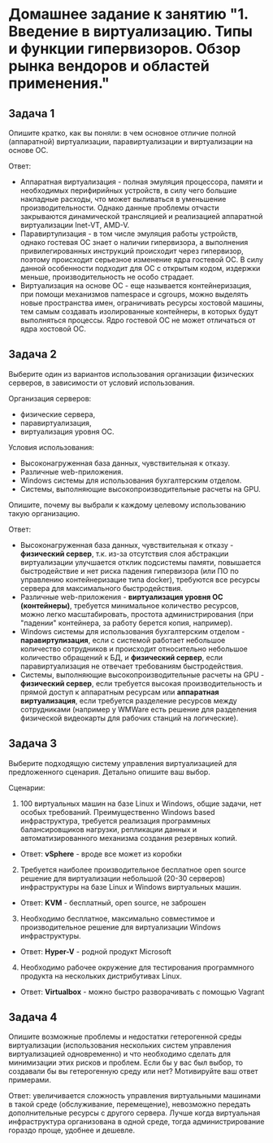 
# Домашнее задание к занятию "1. Введение в виртуализацию. Типы и функции гипервизоров. Обзор рынка вендоров и областей применения."



## Задача 1

Опишите кратко, как вы поняли: в чем основное отличие полной (аппаратной) виртуализации, паравиртуализации и виртуализации на основе ОС.

Ответ:
- Аппаратная виртуализация - полная эмуляция процессора, памяти и необходимых перифирийных устройств, в силу чего большие накладные расходы, что может выливаться в уменьшение производительности. Однако данные проблемы отчасти закрываются динамической трансляцией и реализацией аппаратной виртуализации Inet-VT, AMD-V.
- Паравиртулизация - в том числе эмуляция работы устройств, однако гостевая ОС знает о наличии гипервизора, а выполнения привилегированных инструкций происходит через гипервизор, поэтому происходит серьезное изменение ядра гостевой ОС. В силу данной особенности подходит для ОС с открытым кодом, издержки меньше, производительность не особо страдает.
- Виртуализация на основе ОС - еще называется контейнеризация, при помощи механизмов namespace и cgroups, можно выделять новые пространства имен, ограничивать ресурсы хостовой машины, тем самым создавать изолированные контейнеры, в которых будут выполняться процессы. Ядро гостевой ОС не может отличаться от ядра хостовой ОС.
## Задача 2

Выберите один из вариантов использования организации физических серверов, в зависимости от условий использования.

Организация серверов:
- физические сервера,
- паравиртуализация,
- виртуализация уровня ОС.

Условия использования:
- Высоконагруженная база данных, чувствительная к отказу.
- Различные web-приложения.
- Windows системы для использования бухгалтерским отделом.
- Системы, выполняющие высокопроизводительные расчеты на GPU.

Опишите, почему вы выбрали к каждому целевому использованию такую организацию.

Ответ:
- Высоконагруженная база данных, чувствительная к отказу - **физический сервер**, т.к. из-за отсутствия слоя абстракции виртуализации улучшается отклик подсистемы памяти, повышается быстродействие и нет риска падения гипервизора (или ПО по управлению контейнеризацие типа docker), требуются все ресурсы сервера для максимального быстродействия.
- Различные web-приложения - **виртуализация уровня ОС (контейнеры)**, требуется минимальное количество ресурсов, можно легко масштабировать, простота администрирования (при "падении" контейнера, за работу берется копия, например).
- Windows системы для использования бухгалтерским отделом - **паравиртулизация**, если с системой работает небольшое количество сотрудников и происходит относительно небольшое количество обращений к БД, и **физический сервер**, если паравиртуализация не отвечает требованиям быстродействия.
- Системы, выполняющие высокопроизводительные расчеты на GPU - **физический сервер**, если требуется высокая производительность и прямой доступ к аппаратным ресурсам или **аппаратная виртуализация**, если требуется разделение ресурсов между сотрудниками (например у WMWare есть решение для разделения физической видеокарты для рабочих станций на логические).
## Задача 3

Выберите подходящую систему управления виртуализацией для предложенного сценария. Детально опишите ваш выбор.

Сценарии:

1. 100 виртуальных машин на базе Linux и Windows, общие задачи, нет особых требований. Преимущественно Windows based инфраструктура, требуется реализация программных балансировщиков нагрузки, репликации данных и автоматизированного механизма создания резервных копий.
- Ответ: **vSphere** - вроде все может из коробки
2. Требуется наиболее производительное бесплатное open source решение для виртуализации небольшой (20-30 серверов) инфраструктуры на базе Linux и Windows виртуальных машин.
- Ответ: **KVM** - бесплатный, open source, не заброшен
3. Необходимо бесплатное, максимально совместимое и производительное решение для виртуализации Windows инфраструктуры.
- Ответ: **Hyper-V** - родной продукт Microsoft
4. Необходимо рабочее окружение для тестирования программного продукта на нескольких дистрибутивах Linux.
- Ответ: **Virtualbox** - можно быстро разворачивать с помощью Vagrant

## Задача 4

Опишите возможные проблемы и недостатки гетерогенной среды виртуализации (использования нескольких систем управления виртуализацией одновременно) и что необходимо сделать для минимизации этих рисков и проблем. Если бы у вас был выбор, то создавали бы вы гетерогенную среду или нет? Мотивируйте ваш ответ примерами.

Ответ: увеличивается сложность управления виртуальными машинами в такой среде (обслуживание, перемещение), невозможно передать дополнительные ресурсы с другого сервера. Лучше когда виртуальная инфраструктура организована в одной среде, тогда администрирование гораздо проще, удобнее и дешевле.
